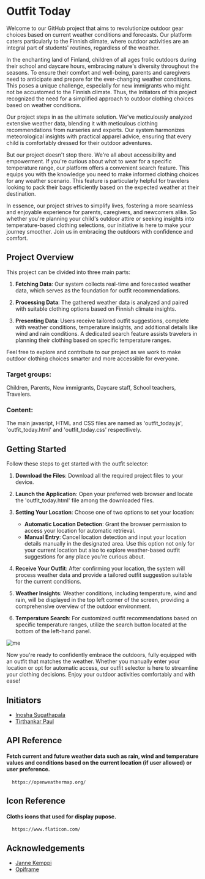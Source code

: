 # Outfit Today

Welcome to our GitHub project that aims to revolutionize outdoor gear choices based on current weather conditions and forecasts. Our platform caters particularly to the Finnish climate, where outdoor activities are an integral part of students' routines, regardless of the weather. 

In the enchanting land of Finland, children of all ages frolic outdoors during their school and daycare hours, embracing nature's diversity throughout the seasons. To ensure their comfort and well-being, parents and caregivers need to anticipate and prepare for the ever-changing weather conditions. This poses a unique challenge, especially for new immigrants who might not be accustomed to the Finnish climate. Thus, the Initiators of this project recognized the need for a simplified approach to outdoor clothing choices based on weather conditions.

Our project steps in as the ultimate solution. We've meticulously analyzed extensive weather data, blending it with meticulous clothing recommendations from nurseries and experts. Our system harmonizes meteorological insights with practical apparel advice, ensuring that every child is comfortably dressed for their outdoor adventures.

But our project doesn't stop there. We're all about accessibility and empowerment. If you're curious about what to wear for a specific temperature range, our platform offers a convenient search feature. This equips you with the knowledge you need to make informed clothing choices for any weather scenario. This feature is particularly helpful for travelers looking to pack their bags efficiently based on the expected weather at their destination.

In essence, our project strives to simplify lives, fostering a more seamless and enjoyable experience for parents, caregivers, and newcomers alike. So whether you're planning your child's outdoor attire or seeking insights into temperature-based clothing selections, our initiative is here to make your journey smoother. Join us in embracing the outdoors with confidence and comfort.

## Project Overview

This project can be divided into three main parts:

1. **Fetching Data**: Our system collects real-time and forecasted weather data, which serves as the foundation for outfit recommendations.

2. **Processing Data**: The gathered weather data is analyzed and paired with suitable clothing options based on Finnish climate insights.

3. **Presenting Data**: Users receive tailored outfit suggestions, complete with weather conditions, temperature insights, and additional details like wind and rain conditions. A dedicated search feature assists travelers in planning their clothing based on specific temperature ranges.

Feel free to explore and contribute to our project as we work to make outdoor clothing choices smarter and more accessible for everyone.





### Target groups:
Children, Parents, New immigrants, Daycare staff, School teachers, Travelers. 

### Content: 
The main javasript, HTML and CSS files are named as 'outfit_today.js', 'outfit_today.html' and 'outfit_today.css' respectlively. 





## Getting Started

Follow these steps to get started with the outfit selector:

1. **Download the Files**: Download all the required project files to your device.

2. **Launch the Application**: Open your preferred web browser and locate the 'outfit_today.html' file among the downloaded files.

3. **Setting Your Location**: Choose one of two options to set your location:
   - **Automatic Location Detection**: Grant the browser permission to access your location for automatic retrieval.
   - **Manual Entry**: Cancel location detection and input your location details manually in the designated area. Use this option not only for your current location but also to explore weather-based outfit suggestions for any place you're curious about.
     
4. **Receive Your Outfit**: After confirming your location, the system will process weather data and provide a tailored outfit suggestion suitable for the current conditions.

5. **Weather Insights**: Weather conditions, including temperature, wind and rain, will be displayed in the top left corner of the screen, providing a comprehensive overview of the outdoor environment.

6. **Temperature Search**: For customized outfit recommendations based on specific temperature ranges, utilize the search button located at the bottom of the left-hand panel.

![me](https://github.com/Inoshas/Outfit-Today/blob/main/Out_fit.gif)

Now you're ready to confidently embrace the outdoors, fully equipped with an outfit that matches the weather. Whether you manually enter your location or opt for automatic access, our outfit selector is here to streamline your clothing decisions. Enjoy your outdoor activities comfortably and with ease!



## Initiators

- [Inosha Sugathapala](https://github.com/Inoshas)
- [Tirthankar Paul](https://github.com/TirthankarPaul)


## API Reference

#### Fetch current and future weather data such as rain, wind and temperature values and conditions based on the current location (if user allowed) or user preference.

```http
  https://openweathermap.org/
```


## Icon Reference
#### Cloths icons that used for display pupose. 
```http
  https://www.flaticon.com/
```

## Acknowledgements

 - [Janne Kemppi](https://jannekemppi.wordpress.com/)
 - [Opiframe](https://opiframe.com/)
    
